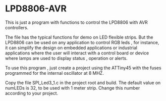 LPD8806-AVR
===========

This is just a program with functions to control the LPD8806 with AVR controllers.

The file has the typical functions for demo on LED flexible strips. But the LPD8806 can be used on any application
to control RGB leds , for instance, it can simplify the design on embedded applications or industrial applications
where the user will interact with a control board or device where lamps are used to display status , operation or alerts.

To use this program , just create a project using the ATTiny45 with the fuses programmed for the internal oscillator at 8 MHZ. 

Copy the file SPI_Led3_1.c in the project root and build. The default value on numLEDs is 32,  to be used with 1 meter strip. Change this number according to your project.
